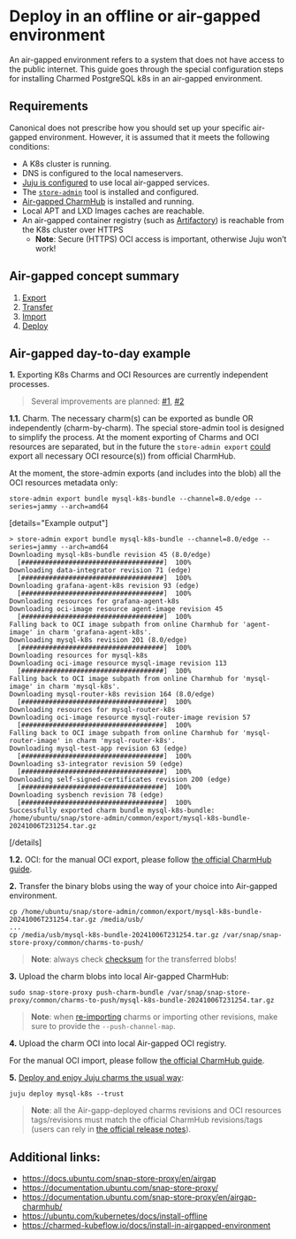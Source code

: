 
# Deploy in an offline or air-gapped environment

An air-gapped environment refers to a system that does not have access to the public internet.
This guide goes through the special configuration steps for installing Charmed PostgreSQL k8s in an air-gapped environment.

## Requirements

Canonical does not prescribe how you should set up your specific air-gapped environment. However, it is assumed that it meets the following conditions:

* A K8s cluster is running.
* DNS is configured to the local nameservers.
* [Juju is configured](https://documentation.ubuntu.com/snap-store-proxy/en/airgap-charmhub/#configure-juju) to use local air-gapped services.
* The [`store-admin`](https://snapcraft.io/store-admin) tool is installed and configured.
* [Air-gapped CharmHub](https://documentation.ubuntu.com/snap-store-proxy/en/airgap-charmhub/) is installed and running.
* Local APT and LXD Images caches are reachable.
* An air-gapped container registry (such as [Artifactory](https://jfrog.com/artifactory/)) is reachable from the K8s cluster over HTTPS
  *  **Note**: Secure (HTTPS) OCI access is important, otherwise Juju won’t work!

## Air-gapped concept summary

1. [Export](https://documentation.ubuntu.com/snap-store-proxy/en/airgap-charmhub/#export-packages)
2. [Transfer](https://en.wikipedia.org/wiki/Air_gap_(networking))
3. [Import](https://documentation.ubuntu.com/snap-store-proxy/en/airgap-charmhub/#import-packages)
4. [Deploy](/) 

## Air-gapped day-to-day example

**1.** Exporting K8s Charms and OCI Resources are currently independent processes.
> Several improvements are planned:  [#1](https://warthogs.atlassian.net/browse/PF-5369), [#2](https://warthogs.atlassian.net/browse/PF-5185)

**1.1.** Charm. The necessary charm(s) can be exported as bundle OR independently (charm-by-charm). The special store-admin tool is designed to simplify the process. At the moment exporting of Charms and OCI resources are separated, but in the future the `store-admin export` [could](https://documentation.ubuntu.com/snap-store-proxy/en/airgap-charmhub/#export-charms) export all necessary OCI resource(s)) from official CharmHub.

At the moment, the store-admin exports (and includes into the blob) all the OCI resources metadata only:
```shell
store-admin export bundle mysql-k8s-bundle --channel=8.0/edge --series=jammy --arch=amd64
```

[details="Example output"]

```shell
> store-admin export bundle mysql-k8s-bundle --channel=8.0/edge --series=jammy --arch=amd64
Downloading mysql-k8s-bundle revision 45 (8.0/edge)
  [####################################]  100%
Downloading data-integrator revision 71 (edge)
  [####################################]  100%          
Downloading grafana-agent-k8s revision 93 (edge)
  [####################################]  100%          
Downloading resources for grafana-agent-k8s
Downloading oci-image resource agent-image revision 45
  [####################################]  100%
Falling back to OCI image subpath from online Charmhub for 'agent-image' in charm 'grafana-agent-k8s'.
Downloading mysql-k8s revision 201 (8.0/edge)
  [####################################]  100%          
Downloading resources for mysql-k8s
Downloading oci-image resource mysql-image revision 113
  [####################################]  100%
Falling back to OCI image subpath from online Charmhub for 'mysql-image' in charm 'mysql-k8s'.
Downloading mysql-router-k8s revision 164 (8.0/edge)
  [####################################]  100%          
Downloading resources for mysql-router-k8s
Downloading oci-image resource mysql-router-image revision 57
  [####################################]  100%
Falling back to OCI image subpath from online Charmhub for 'mysql-router-image' in charm 'mysql-router-k8s'.
Downloading mysql-test-app revision 63 (edge)
  [####################################]  100%          
Downloading s3-integrator revision 59 (edge)
  [####################################]  100%          
Downloading self-signed-certificates revision 200 (edge)
  [####################################]  100%          
Downloading sysbench revision 78 (edge)
  [####################################]  100%          
Successfully exported charm bundle mysql-k8s-bundle: /home/ubuntu/snap/store-admin/common/export/mysql-k8s-bundle-20241006T231254.tar.gz

```

[/details]

**1.2.** OCI: for the manual OCI export, please follow [the official CharmHub guide](https://documentation.ubuntu.com/snap-store-proxy/en/airgap-charmhub/#export-oci-images).

**2.** Transfer the binary blobs using the way of your choice into Air-gapped environment.

```shell
cp /home/ubuntu/snap/store-admin/common/export/mysql-k8s-bundle-20241006T231254.tar.gz /media/usb/
...
cp /media/usb/mysql-k8s-bundle-20241006T231254.tar.gz /var/snap/snap-store-proxy/common/charms-to-push/
```
> **Note**: always check [checksum](https://en.wikipedia.org/wiki/Checksum) for the transferred blobs!

**3.** Upload the charm blobs into local Air-gapped CharmHub:
```shell
sudo snap-store-proxy push-charm-bundle /var/snap/snap-store-proxy/common/charms-to-push/mysql-k8s-bundle-20241006T231254.tar.gz
```
> **Note**: when [re-importing](https://documentation.ubuntu.com/snap-store-proxy/en/airgap-charmhub/#import-packages) charms or importing other revisions, make sure to provide the `--push-channel-map`.

**4.** Upload the charm OCI into local Air-gapped OCI registry.

For the manual OCI import, please follow [the official CharmHub guide](https://documentation.ubuntu.com/snap-store-proxy/en/airgap-charmhub/#import-packages).

**5.** [Deploy and enjoy Juju charms the usual way](/):
```shell
juju deploy mysql-k8s --trust
```
> **Note**: all the Air-gapp-deployed charms revisions and OCI resources tags/revisions must match the official CharmHub revisions/tags (users can rely in [the official release notes](/reference/releases)).

## Additional links:

* https://docs.ubuntu.com/snap-store-proxy/en/airgap
* https://documentation.ubuntu.com/snap-store-proxy/
* https://documentation.ubuntu.com/snap-store-proxy/en/airgap-charmhub/
* https://ubuntu.com/kubernetes/docs/install-offline
* https://charmed-kubeflow.io/docs/install-in-airgapped-environment

